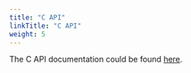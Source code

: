 ```yaml
---
title: "C API"
linkTitle: "C API"
weight: 5
---
```


The C API documentation could be found <a href="../external/c/index.html">here</a>.